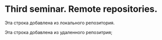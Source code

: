 # Third seminar. Remote repositories.

Эта строка добавлена из локального репозитория.

Эта строка добавлена из удаленного репозитрия;
